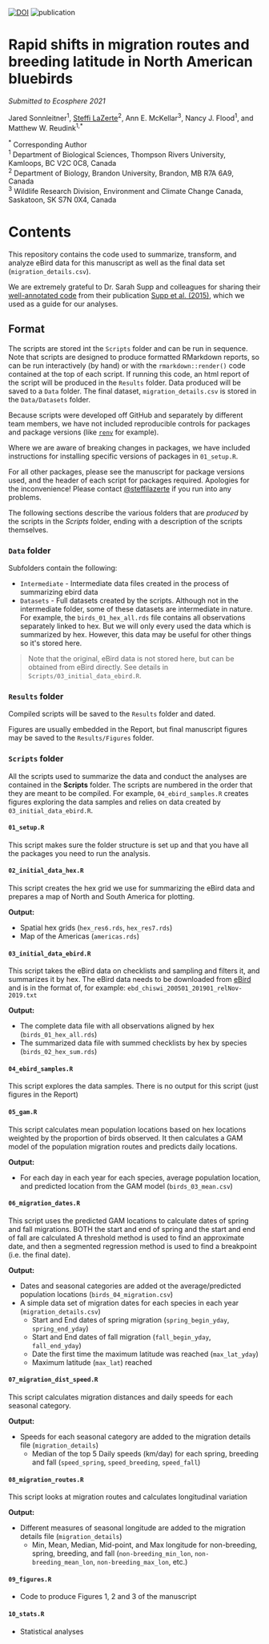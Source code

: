 [![DOI](https://zenodo.org/badge/512893660.svg)](https://zenodo.org/badge/latestdoi/512893660)
![publication](https://img.shields.io/badge/status-in%20review-orange)

# Rapid shifts in migration routes and breeding latitude in North American bluebirds

*Submitted to Ecosphere 2021*

Jared Sonnleitner<sup>1</sup>, [Steffi LaZerte](https://steffilazerte.ca)<sup>2</sup>, Ann E. McKellar<sup>3</sup>, Nancy J. Flood<sup>1</sup>, and Matthew W. Reudink<sup>1,*</sup>

<sup>*</sup> Corresponding Author  
<sup>1</sup> Department of Biological Sciences, Thompson Rivers University, Kamloops, BC V2C 0C8, Canada  
<sup>2</sup> Department of Biology, Brandon University, Brandon, MB R7A 6A9, Canada  
<sup>3</sup> Wildlife Research Division, Environment and Climate Change Canada, Saskatoon, SK S7N 0X4, Canada  


# Contents

This repository contains the code used to summarize, transform, and analyze 
eBird data for this manuscript as well as the final data set (`migration_details.csv`).

We are extremely grateful to Dr. Sarah Supp and colleagues for sharing their [well-annotated code](https://github.com/sarahsupp/hb-migration) from their publication [Supp et al. (2015)](https://esajournals.onlinelibrary.wiley.com/doi/full/10.1890/ES15-00239.1), 
which we used as a guide for our analyses.


## Format

The scripts are stored int the `Scripts` folder and can be run in sequence. 
Note that scripts are designed to produce formatted
RMarkdown reports, so can be run interactively (by hand) or with the `rmarkdown::render()` 
code contained at the top of each script. If running this code, an html report
of the script will be produced in the `Results` folder. 
Data produced will be saved to a `Data` folder. 
The final dataset, `migration_details.csv` is stored in the `Data/Datasets` folder.

Because scripts were developed off GitHub and separately by different team members, 
we have not included reproducible controls for packages and package versions
(like [`renv`](https://rstudio.github.io/renv) for example). 

Where we are aware of breaking changes in packages, we have included instructions for installing
specific versions of packages in `01_setup.R`.

For all other packages, please see the manuscript for package versions used, 
and the header of each script for packages required. Apologies for the inconvenience! 
Please contact [@steffilazerte](https://github.com/steffilazerte)
if you run into any problems.

The following sections describe the various folders that are *produced* by the
scripts in the *Scripts* folder, ending with a description of the scripts 
themselves.


### `Data` folder

Subfolders contain the following:

- `Intermediate` - Intermediate data files created in the process of summarizing
ebird data
- `Datasets` - Full datasets created by the scripts. Although not in the
intermediate folder, some of these datasets are intermediate in nature. For
example, the `birds_01_hex_all.rds` file contains all observations separately
linked to hex. But we will only every used the data which is summarized by hex. 
However, this data may be useful for other things so it's stored here.

> Note that the original, eBird data is not stored here, but can be obtained from
> eBird directly. See details in `Scripts/03_initial_data_ebird.R`.

### `Results` folder

Compiled scripts will be saved to the `Results` folder and dated.

Figures are usually embedded in the Report, but final manuscript figures may be
saved to the `Results/Figures` folder.

### `Scripts` folder

All the scripts used to summarize the data and conduct the analyses are
contained in the **Scripts** folder. The scripts are numbered in the order that
they are meant to be compiled. For example, `04_ebird_samples.R` creates figures
exploring the data samples and relies on data created by
`03_initial_data_ebird.R`.

#### `01_setup.R`
This script makes sure the folder structure is set up and that you have all the packages you need to run the analysis.

#### `02_initial_data_hex.R`
This script creates the hex grid we use for summarizing the eBird data and
prepares a map of North and South America for plotting.

**Output:**

- Spatial hex grids (`hex_res6.rds`, `hex_res7.rds`)
- Map of the Americas (`americas.rds`)

#### `03_initial_data_ebird.R`
This script takes the eBird data on checklists and sampling and filters it, and
summarizes it by hex. The eBird data needs to be downloaded from [eBird](https://ebird.org) and is in
the format of, for example: `ebd_chiswi_200501_201901_relNov-2019.txt`

**Output:**

- The complete data file with all observations aligned by hex (`birds_01_hex_all.rds`)
- The summarized data file with summed checklists by hex by species (`birds_02_hex_sum.rds`)

#### `04_ebird_samples.R`
This script explores the data samples. There is no output for this script (just figures in the Report)

#### `05_gam.R`
This script calculates mean population locations based on hex locations weighted by the proportion of birds observed. 
It then calculates a GAM model of the population migration routes and predicts daily locations. 

**Output:**

- For each day in each year for each species, average population location, and predicted location from the GAM model (`birds_03_mean.csv`)

#### `06_migration_dates.R`
This script uses the predicted GAM locations to calculate dates of spring and fall migrations.
BOTH the start and end of spring and the start and end of fall are calculated 
A threshold method is used to find an approximate date, and then a segmented 
regression method is used to find a breakpoint (i.e. the final date).

**Output:**

- Dates and seasonal categories are added ot the average/predicted population locations 
  (`birds_04_migration.csv`)
- A simple data set of migration dates for each species in each year 
  (`migration_details.csv`)
    - Start and End dates of spring migration (`spring_begin_yday`, `spring_end_yday`)
    - Start and End dates of fall migration (`fall_begin_yday`, `fall_end_yday`)
    - Date the first time the maximum latitude was reached (`max_lat_yday`)
    - Maximum latitude (`max_lat`) reached

#### `07_migration_dist_speed.R`
This script calculates migration distances and daily speeds for each seasonal category. 

**Output:**

- Speeds for each seasonal category are added to the migration details file
  (`migration_details`)
  - Median of the top 5 Daily speeds (km/day) for each spring, breeding and fall
    (`speed_spring`, `speed_breeding`, `speed_fall`)

#### `08_migration_routes.R`
This script looks at migration routes and calculates longitudinal variation

**Output:**

- Different measures of seasonal longitude are added to the migration details file
  (`migration_details`)
  - Min, Mean, Median, Mid-point, and Max longitude for non-breeding, spring, 
  breeding, and fall 
   (`non-breeding_min_lon`, `non-breeding_mean_lon`, `non-breeding_max_lon`, etc.)

#### `09_figures.R`
- Code to produce Figures 1, 2 and 3 of the manuscript

#### `10_stats.R`
- Statistical analyses
